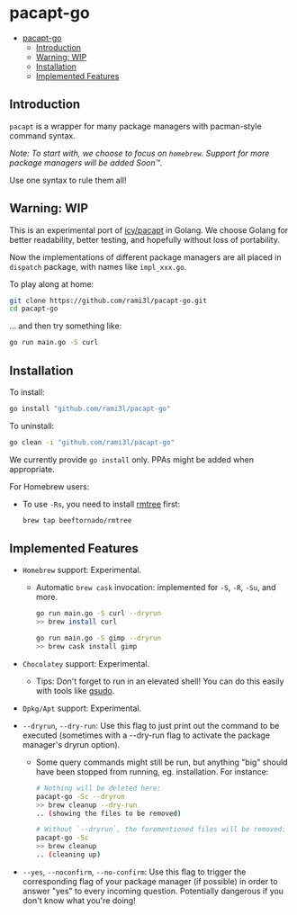 # pacapt-go

- [pacapt-go](#pacapt-go)
  - [Introduction](#introduction)
  - [Warning: WIP](#warning-wip)
  - [Installation](#installation)
  - [Implemented Features](#implemented-features)

## Introduction

`pacapt` is a wrapper for many package managers with pacman-style command syntax.

_Note: To start with, we choose to focus on `homebrew`. Support for more package managers will be added Soon™._

Use one syntax to rule them all!

## Warning: WIP

This is an experimental port of [icy/pacapt] in Golang. We choose Golang for better readability, better testing, and hopefully without loss of portability.

Now the implementations of different package managers are all placed in `dispatch` package, with names like `impl_xxx.go`.

To play along at home:

```bash
git clone https://github.com/rami3l/pacapt-go.git
cd pacapt-go
```

... and then try something like:

```bash
go run main.go -S curl
```

## Installation

To install:

```bash
go install "github.com/rami3l/pacapt-go"
```

To uninstall:

```bash
go clean -i "github.com/rami3l/pacapt-go"
```

We currently provide `go install` only.
PPAs might be added when appropriate.

For Homebrew users:

- To use `-Rs`, you need to install [rmtree] first:

    ```bash
    brew tap beeftornado/rmtree
    ```

## Implemented Features

- `Homebrew` support: Experimental.
  
  - Automatic `brew cask` invocation: implemented for `-S`, `-R`, `-Su`, and more.
  
    ```bash
    go run main.go -S curl --dryrun
    >> brew install curl

    go run main.go -S gimp --dryrun
    >> brew cask install gimp
    ```

- `Chocolatey` support: Experimental.

  - Tips: Don't forget to run in an elevated shell! You can do this easily with tools like [gsudo].

- `Dpkg/Apt` support: Experimental.

- `--dryrun`, `--dry-run`: Use this flag to just print out the command to be executed (sometimes with a --dry-run flag to activate the package manager's dryrun option).

  - Some query commands might still be run, but anything "big" should have been stopped from running, eg. installation. For instance:

    ```bash
    # Nothing will be deleted here:
    pacapt-go -Sc --dryrun
    >> brew cleanup --dry-run
    .. (showing the files to be removed)

    # Without `--dryrun`, the forementioned files will be removed:
    pacapt-go -Sc
    >> brew cleanup
    .. (cleaning up)
    ```

- `--yes`, `--noconfirm`, `--no-confirm`: Use this flag to trigger the corresponding flag of your package manager (if possible) in order to answer "yes" to every incoming question. Potentially dangerous if you don't know what you're doing!

[icy/pacapt]: https://github.com/icy/pacapt
[rmtree]: https://github.com/beeftornado/homebrew-rmtree
[gsudo]: https://github.com/gerardog/gsudo
